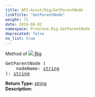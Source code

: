 ```yaml
---
title: API:Asset/Rig/GetParentNode
linkTitle: "GetParentNode"
weight: 71
date: 2019-08-02
namespace: Primrose.Rig.GetParentNode
deprecated: false
no_list: true
---
```

Method of <a href="/docs/api-reference/Class/Rig"><img src="/icons/silk/default.png"/>&nbsp;Rig</a>
<pre class="method-declaration">
GetParentNode (
    nodeName: <a class="type" href="/docs/api-reference/System/string">string</a>
): <a class="type" href="/docs/api-reference/System/string">string</a></pre>
<b>Return Type: </b>
<a class="type" href="/docs/api-reference/System/string">string</a>
<br/>
<b>Description: </b>